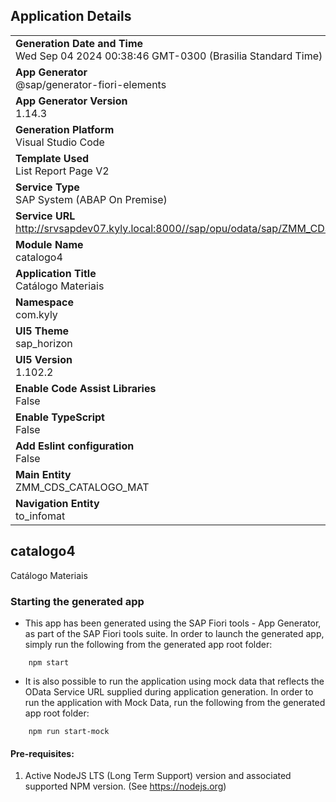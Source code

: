 ## Application Details
|               |
| ------------- |
|**Generation Date and Time**<br>Wed Sep 04 2024 00:38:46 GMT-0300 (Brasilia Standard Time)|
|**App Generator**<br>@sap/generator-fiori-elements|
|**App Generator Version**<br>1.14.3|
|**Generation Platform**<br>Visual Studio Code|
|**Template Used**<br>List Report Page V2|
|**Service Type**<br>SAP System (ABAP On Premise)|
|**Service URL**<br>http://srvsapdev07.kyly.local:8000//sap/opu/odata/sap/ZMM_CDS_CATALOGO_MAT_CDS|
|**Module Name**<br>catalogo4|
|**Application Title**<br>Catálogo Materiais|
|**Namespace**<br>com.kyly|
|**UI5 Theme**<br>sap_horizon|
|**UI5 Version**<br>1.102.2|
|**Enable Code Assist Libraries**<br>False|
|**Enable TypeScript**<br>False|
|**Add Eslint configuration**<br>False|
|**Main Entity**<br>ZMM_CDS_CATALOGO_MAT|
|**Navigation Entity**<br>to_infomat|

## catalogo4

Catálogo Materiais

### Starting the generated app

-   This app has been generated using the SAP Fiori tools - App Generator, as part of the SAP Fiori tools suite.  In order to launch the generated app, simply run the following from the generated app root folder:

```
    npm start
```

- It is also possible to run the application using mock data that reflects the OData Service URL supplied during application generation.  In order to run the application with Mock Data, run the following from the generated app root folder:

```
    npm run start-mock
```

#### Pre-requisites:

1. Active NodeJS LTS (Long Term Support) version and associated supported NPM version.  (See https://nodejs.org)


